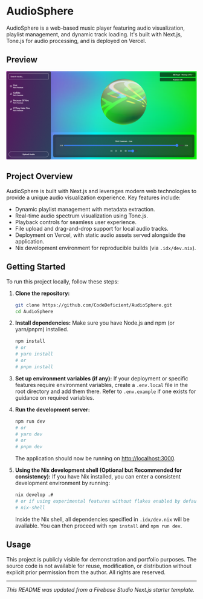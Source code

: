 # AudioSphere

AudioSphere is a web-based music player featuring audio visualization, playlist management, and dynamic track loading. It's built with Next.js, Tone.js for audio processing, and is deployed on Vercel.

## Preview

![AudioSphere Preview](Audiosphere_Preview.png)

## Project Overview

AudioSphere is built with Next.js and leverages modern web technologies to provide a unique audio visualization experience. Key features include:
*   Dynamic playlist management with metadata extraction.
*   Real-time audio spectrum visualization using Tone.js.
*   Playback controls for seamless user experience.
*   File upload and drag-and-drop support for local audio tracks.
*   Deployment on Vercel, with static audio assets served alongside the application.
*   Nix development environment for reproducible builds (via `.idx/dev.nix`).

## Getting Started

To run this project locally, follow these steps:

1.  **Clone the repository:**
    ```bash
    git clone https://github.com/CodeDeficient/AudioSphere.git
    cd AudioSphere
    ```
2.  **Install dependencies:**
    Make sure you have Node.js and npm (or yarn/pnpm) installed.
    ```bash
    npm install
    # or
    # yarn install
    # or
    # pnpm install
    ```
3.  **Set up environment variables (if any):**
    If your deployment or specific features require environment variables, create a `.env.local` file in the root directory and add them there. Refer to `.env.example` if one exists for guidance on required variables.

4.  **Run the development server:**
    ```bash
    npm run dev
    # or
    # yarn dev
    # or
    # pnpm dev
    ```
    The application should now be running on [http://localhost:3000](http://localhost:3000).

5.  **Using the Nix development shell (Optional but Recommended for consistency):**
    If you have Nix installed, you can enter a consistent development environment by running:
    ```bash
    nix develop .#
    # or if using experimental features without flakes enabled by default
    # nix-shell
    ```
    Inside the Nix shell, all dependencies specified in `.idx/dev.nix` will be available. You can then proceed with `npm install` and `npm run dev`.


## Usage

This project is publicly visible for demonstration and portfolio purposes. The source code is not available for reuse, modification, or distribution without explicit prior permission from the author. All rights are reserved.

---

_This README was updated from a Firebase Studio Next.js starter template._
